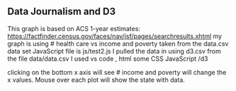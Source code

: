 ##  Data Journalism and D3


This graph is based on ACS 1-year estimates:   https://factfinder.census.gov/faces/nav/jsf/pages/searchresults.xhtml 
my graph is using # health care vs income and poverty taken from the data.csv data set
JavaScript file is  js/test2.js I pulled the data in using d3.csv from the file data/data.csv I used vs code , html some CSS JavaScript /d3 

clicking on the bottom x axis will see # income and poverty will change the  x values. 
Mouse over each plot will show the state with data. 

